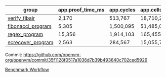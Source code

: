 | group | app.proof_time_ms | app.cycles | app.cells_used | leaf.proof_time_ms | leaf.cycles | leaf.cells_used |
| -- | -- | -- | -- | -- | -- | -- |
| [verify_fibair](https://github.com/openvm-org/openvm/blob/benchmark-results/benchmarks/verify_fibair-35f1128f0517a1036d7b39b493640c702ced5929.md) | 2,170 |  513,767 |  18,710,224 |- | - | - |
| [fibonacci_program](https://github.com/openvm-org/openvm/blob/benchmark-results/benchmarks/fibonacci-35f1128f0517a1036d7b39b493640c702ced5929.md) | 5,305 |  1,500,095 |  51,485,080 | 7,028 |  1,924,975 |  69,419,266 |
| [regex_program](https://github.com/openvm-org/openvm/blob/benchmark-results/benchmarks/regex-35f1128f0517a1036d7b39b493640c702ced5929.md) | 15,356 |  1,914,103 |  165,455,373 | 29,325 |  5,883,622 |  258,897,702 |
| [ecrecover_program](https://github.com/openvm-org/openvm/blob/benchmark-results/benchmarks/ecrecover-35f1128f0517a1036d7b39b493640c702ced5929.md) | 2,563 |  284,567 |  15,055,723 | 18,242 |  4,157,560 |  186,729,619 |


Commit: https://github.com/openvm-org/openvm/commit/35f1128f0517a1036d7b39b493640c702ced5929

[Benchmark Workflow](https://github.com/openvm-org/openvm/actions/runs/13017522180)
